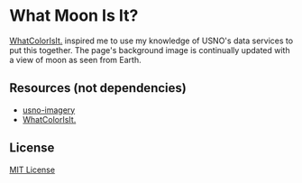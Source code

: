 # What Moon Is It?
[WhatColorIsIt](https://github.com/MarvinMenzerath/WhatColorIsIt)[.](http://marvinmenzerath.github.io/WhatColorIsIt/) inspired me to use my knowledge of USNO's data services to put this together. The page's background image is continually updated with a view of moon as seen from Earth.

## Resources (not dependencies)
- [usno-imagery](https://github.com/rthbound/usno-imagery)
- [WhatColorIsIt](https://github.com/MarvinMenzerath/WhatColorIsIt)[.](http://marvinmenzerath.github.io/WhatColorIsIt/)

## License
[MIT License](https://github.com/rthbound/WhatMoonIsIt/blob/gh-pages/LICENSE)
